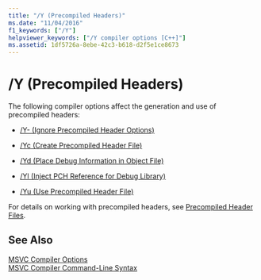 ```yaml
---
title: "/Y (Precompiled Headers)"
ms.date: "11/04/2016"
f1_keywords: ["/Y"]
helpviewer_keywords: ["/Y compiler options [C++]"]
ms.assetid: 1df5726a-8ebe-42c3-b618-d2f5e1ce8673
---
```

# /Y (Precompiled Headers)

The following compiler options affect the generation and use of precompiled headers:

- [/Y- (Ignore Precompiled Header Options)](y-ignore-precompiled-header-options.md)

- [/Yc (Create Precompiled Header File)](yc-create-precompiled-header-file.md)

- [/Yd (Place Debug Information in Object File)](yd-place-debug-information-in-object-file.md)

- [/Yl (Inject PCH Reference for Debug Library)](yl-inject-pch-reference-for-debug-library.md)

- [/Yu (Use Precompiled Header File)](yu-use-precompiled-header-file.md)

For details on working with precompiled headers, see [Precompiled Header Files](../creating-precompiled-header-files.md).

## See Also

[MSVC Compiler Options](compiler-options.md)<br/>
[MSVC Compiler Command-Line Syntax](compiler-command-line-syntax.md)